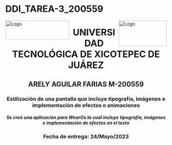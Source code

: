 # DDI_TAREA-3_200559
<p>
<img src=https://github.com/Arely2409/DDI_TAREA-3_200559/assets/84819096/285c9e31-8d65-443f-a1ba-f252963cd261 alt="Logo" width="200" height="60" align="left"> <img src=https://github.com/Arely2409/DDI_TAREA-3_200559/assets/84819096/d6991d80-8278-4a17-b4ca-433d1b6241df alt="Logo" width="150" height="80" align="right"> 
</p>

<P>
  <h1 align="center">UNIVERSIDAD TECNOLÓGICA DE XICOTEPEC DE JUÁREZ</h1>
  <h2 align="center">ARELY AGUILAR FARIAS M-200559</h2>
  <h3 align="center">Estilización de una pantalla que incluye tipografía, imágenes e implementación de efectos o animaciones</h3>
  <h5 align="center">Se creó una aplicación para WearOs la cual incluye tipografía, imágenes e implementación de efectos en el texto</h5>
  <h3 align="center">Fecha de entrega: 24/Mayo/2023</h3>
</P>

